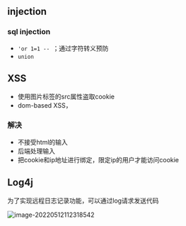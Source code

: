 ## injection

### sql injection

- `'or 1=1 -- `；通过字符转义预防
- `union`

## XSS

- 使用图片标签的src属性盗取cookie
- dom-based XSS，

### 解决

- 不接受html的输入
- 后端处理输入
- 把cookie和ip地址进行绑定，限定ip的用户才能访问cookie

## Log4j

为了实现远程日志记录功能，可以通过log请求发送代码

![image-20220512112318542](https://typora-1309407228.cos.ap-shanghai.myqcloud.com/image-20220512112318542.png)